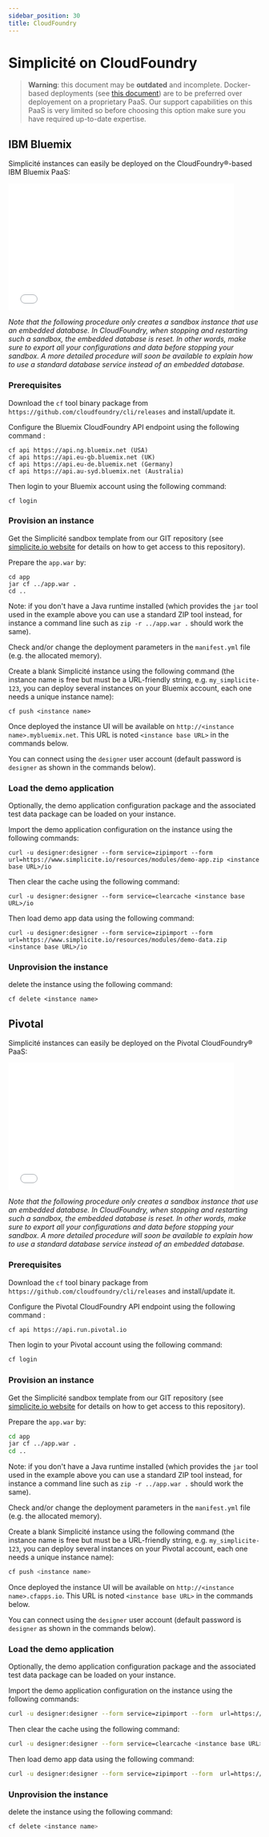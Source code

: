 ```yaml
---
sidebar_position: 30
title: CloudFoundry
---
```


Simplicit&eacute; on CloudFoundry
=================================

> **Warning**: this document may be **outdated** and incomplete.
> Docker-based deployments (see [this document](/docs/documentation/operation/docker)) are to be preferred over deployement on a proprietary PaaS.
> Our support capabilities on this PaaS is very limited so before choosing this option make sure you have required up-to-date expertise.

IBM Bluemix
-----------

Simplicité instances can easily be deployed on the CloudFoundry&reg;-based IBM Bluemix PaaS:

<iframe width="450" height="254" src="//www.youtube.com/embed/P8cKAU2VDIg" frameborder="0" allowfullscreen></iframe>

_Note that the following procedure only creates a sandbox instance that use an embedded database.
In CloudFoundry, when stopping and restarting such a sandbox, the embedded database is reset.
In other words, make sure to export all your configurations and data before stopping your sandbox.
A more detailed procedure will soon be available to explain how to use a standard database
service instead of an embedded database._

### Prerequisites

Download the `cf` tool binary package from `https://github.com/cloudfoundry/cli/releases` and install/update it.

Configure the Bluemix CloudFoundry API endpoint using the following command :

	cf api https://api.ng.bluemix.net (USA)
	cf api https://api.eu-gb.bluemix.net (UK)
	cf api https://api.eu-de.bluemix.net (Germany)
	cf api https://api.au-syd.bluemix.net (Australia)

Then login to your Bluemix account using the following command:

	cf login

### Provision an instance

Get the Simplicité sandbox template from our GIT repository
(see [simplicite.io website](https://www.simplicite.io) for details on how to get access to this repository).

Prepare the `app.war` by:

	cd app
	jar cf ../app.war .
	cd ..

Note: if you don't have a Java runtime installed (which provides the `jar` tool used in the example above
you can use a standard ZIP tool instead, for instance a command line such as `zip -r ../app.war .` should work the same).

Check and/or change the deployment parameters in the `manifest.yml` file (e.g. the allocated memory).

Create a blank Simplicité instance using the following command
(the instance name is free but must be a URL-friendly string, e.g. `my_simplicite-123`,
you can deploy several instances on your Bluemix account, each one needs a unique instance name):
```
cf push <instance name>
```
Once deployed the instance UI will be available on `http://<instance name>.mybluemix.net`.
This URL is noted `<instance base URL>` in the commands below.

You can connect using the `designer` user account (default password is `designer` as shown in the commands below).

### Load the demo application

Optionally, the demo application configuration package and the associated test data package can be loaded on your instance.

Import the demo application configuration on the instance using the following commands:
```shell
curl -u designer:designer --form service=zipimport --form  url=https://www.simplicite.io/resources/modules/demo-app.zip <instance base URL>/io
```
Then clear the cache using the following command:
```shell
curl -u designer:designer --form service=clearcache <instance base URL>/io
```
Then load demo app data using the following command:
```shell
curl -u designer:designer --form service=zipimport --form  url=https://www.simplicite.io/resources/modules/demo-data.zip <instance base URL>/io
```
### Unprovision the instance

delete the instance using the following command:
```
cf delete <instance name>
```
Pivotal
-------

Simplicité instances can easily be deployed on the Pivotal CloudFoundry&reg; PaaS:

<iframe width="450" height="254" src="//www.youtube.com/embed/biIyeTruSf4" frameborder="0" allowfullscreen></iframe>

_Note that the following procedure only creates a sandbox instance that use an embedded database.
In CloudFoundry, when stopping and restarting such a sandbox, the embedded database is reset.
In other words, make sure to export all your configurations and data before stopping your sandbox.
A more detailed procedure will soon be available to explain how to use a standard database
service instead of an embedded database._

### Prerequisites

Download the `cf` tool binary package from `https://github.com/cloudfoundry/cli/releases` and install/update it.

Configure the Pivotal CloudFoundry API endpoint using the following command :

```bash
cf api https://api.run.pivotal.io
```

Then login to your Pivotal account using the following command:
 
```bash
cf login
```

### Provision an instance

Get the Simplicité sandbox template from our GIT repository
(see [simplicite.io website](https://www.simplicite.io) for details on how to get access to this repository).

Prepare the `app.war` by:

```bash
cd app
jar cf ../app.war .
cd ..
``` 

Note: if you don't have a Java runtime installed (which provides the `jar` tool used in the example above
you can use a standard ZIP tool instead, for instance a command line such as `zip -r ../app.war .` should work the same).

Check and/or change the deployment parameters in the `manifest.yml` file (e.g. the allocated memory).

Create a blank Simplicité instance using the following command
(the instance name is free but must be a URL-friendly string, e.g. `my_simplicite-123`,
you can deploy several instances on your Pivotal account, each one needs a unique instance name):

```bash
cf push <instance name>
```

Once deployed the instance UI will be available on `http://<instance name>.cfapps.io`.
This URL is noted `<instance base URL>` in the commands below.

You can connect using the `designer` user account (default password is `designer` as shown in the commands below).

### Load the demo application

Optionally, the demo application configuration package and the associated test data package can be loaded on your instance.

Import the demo application configuration on the instance using the following commands:

```bash
curl -u designer:designer --form service=zipimport --form  url=https://www.simplicite.io/resources/modules/demo-app.zip <instance base URL>/io
```

Then clear the cache using the following command:

```bash
curl -u designer:designer --form service=clearcache <instance base URL>/io
```

Then load demo app data using the following command:

```bash
curl -u designer:designer --form service=zipimport --form  url=https://www.simplicite.io/resources/modules/demo-data.zip <instance base URL>/io
```

### Unprovision the instance

delete the instance using the following command:

```bash
cf delete <instance name>

